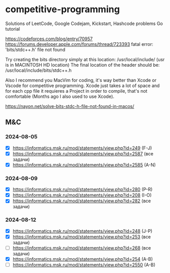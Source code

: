# competitive-programming
Solutions of LeetCode, Google Codejam, Kickstart, Hashcode problems
Go tutorial

https://codeforces.com/blog/entry/70957
https://forums.developer.apple.com/forums/thread/723393
fatal error: 'bits/stdc++.h' file not found

Try creating the bits directory simply at this location:
/usr/local/include/
(usr is in MACINTOSH HD location)
The final location of the header should be: /usr/local/include/bits/stdc++.h

Also I recommend you MacVim for coding, it's way better than Xcode or Vscode for competitive programming. Xcode just takes a lot of space and for each cpp file it requieres a Project in order to compile, that's not comfortable (Months ago I also used to use Xcode).

https://nayon.net/solve-bits-stdc-h-file-not-found-in-macos/

## M&C

### 2024-08-05

- [x] https://informatics.msk.ru/mod/statements/view.php?id=249 (F-J)
- [x] https://informatics.msk.ru/mod/statements/view.php?id=2587 (все задачи)
- [x] https://informatics.msk.ru/mod/statements/view.php?id=2585 (A-N)

### 2024-08-09

- [x] https://informatics.msk.ru/mod/statements/view.php?id=280 (P-R)
- [x] https://informatics.msk.ru/mod/statements/view.php?id=208 (I-O)
- [x] https://informatics.msk.ru/mod/statements/view.php?id=282 (все задачи)

### 2024-08-12

- [x] https://informatics.msk.ru/mod/statements/view.php?id=248 (J-P)
- [x] https://informatics.msk.ru/mod/statements/view.php?id=253 (все задачи)
- [ ] https://informatics.msk.ru/mod/statements/view.php?id=268 (все задачи)
- [x] https://informatics.msk.ru/mod/statements/view.php?id=254 (A-B)
- [ ] https://informatics.msk.ru/mod/statements/view.php?id=2550 (A-B)